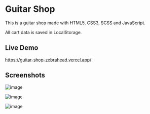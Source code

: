 # Guitar Shop

This is a guitar shop made with HTML5, CSS3, SCSS and JavaScript.

All cart data is saved in LocalStorage.

## Live Demo

https://guitar-shop-zebrahead.vercel.app/

## Screenshots

![image](https://user-images.githubusercontent.com/54969894/132963240-8c3ef7bb-ab56-4b44-a800-40362090e9f2.png)

![image](https://user-images.githubusercontent.com/54969894/132963230-9ba0105d-128c-441c-8d6c-a4a786d4f791.png)

![image](https://user-images.githubusercontent.com/54969894/132965817-42337908-8b3e-4b30-b99f-0922689d4ddb.png)
